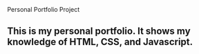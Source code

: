 <snippet>
  <content><![CDATA

# Personal Portfolio Project
## This is my personal portfolio. It shows my knowledge of HTML, CSS, and Javascript.
